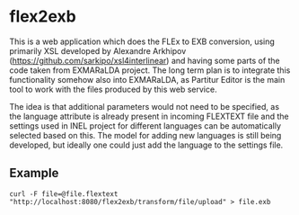 # flex2exb
This is a web application which does the FLEx to EXB conversion, using primarily XSL developed by Alexandre Arkhipov (https://github.com/sarkipo/xsl4interlinear) and having some parts of the code taken from EXMARaLDA project. The long term plan is to integrate this functionality somehow also into EXMARaLDA, as Partitur Editor is the main tool to work with the files produced by this web service.

The idea is that additional parameters would not need to be specified, as the language attribute is already present in incoming FLEXTEXT file and the settings used in INEL project for different languages can be automatically selected based on this. The model for adding new languages is still being developed, but ideally one could just add the language to the settings file.

## Example

    curl -F file=@file.flextext  "http://localhost:8080/flex2exb/transform/file/upload" > file.exb


